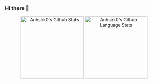 ### Hi there 👋

<!--
**anhsirk0/anhsirk0** is a ✨ _special_ ✨ repository because its `README.md` (this file) appears on your GitHub profile.

Here are some ideas to get you started:

- 🔭 I’m currently working on ...
- 🌱 I’m currently learning ...
- 👯 I’m looking to collaborate on ...
- 🤔 I’m looking for help with ...
- 💬 Ask me about ...
- 📫 How to reach me: ...
- 😄 Pronouns: ...
- ⚡ Fun fact: ...
-->

<div align="center">
  <img height=200 src="https://github-readme-stats.vercel.app/api/?username=anhsirk0&count_private=true&theme=tokyonight&showicons=true" alt="Anhsirk0's Github Stats" />
  <img height=200 src="https://github-readme-stats.vercel.app/api/top-langs/?username=anhsirk0&langs_count=10&theme=tokyonight&layout=compact" alt="Anhsirk0's Github Language Stats" />
</div>
